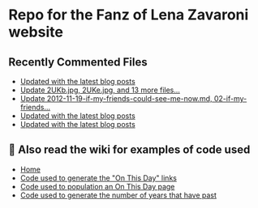 # Repo for the Fanz of Lena Zavaroni website

## Recently Commented Files
<!-- BLOG-POST-LIST:START -->
- [Updated with the latest blog posts](https://github.com/FanzOfLenaZavaroni/fanzoflenazavaroni.github.io/commit/1adf6096a3f04491f178e954cae12a1900c98ea5)
- [Update 2UKb.jpg, 2UKe.jpg, and 13 more files...](https://github.com/FanzOfLenaZavaroni/fanzoflenazavaroni.github.io/commit/587c085a8c1aa3332b19f31ed288eb341b2bf298)
- [Update 2012-11-19-if-my-friends-could-see-me-now.md, 02-if-my-friends…](https://github.com/FanzOfLenaZavaroni/fanzoflenazavaroni.github.io/commit/5c0c2f8006689cb20efbbc16d3deeeb762956252)
- [Updated with the latest blog posts](https://github.com/FanzOfLenaZavaroni/fanzoflenazavaroni.github.io/commit/8d697eac4d543726127ebbdaf61ec6aaddbe9ab7)
- [Updated with the latest blog posts](https://github.com/FanzOfLenaZavaroni/fanzoflenazavaroni.github.io/commit/c76914324dc45ef4c056ab3afb9e4ea2efb6a4af)
<!-- BLOG-POST-LIST:END -->

## :notebook: Also read the wiki for examples of code used
* [Home](https://github.com/FanzOfLenaZavaroni/fanzoflenazavaroni.github.io/wiki)
* [Code used to generate the "On This Day" links](https://github.com/FanzOfLenaZavaroni/fanzoflenazavaroni.github.io/wiki/On-This-Day-Code)
* [Code used to population an On This Day page](https://github.com/FanzOfLenaZavaroni/fanzoflenazavaroni.github.io/wiki/Code-used-to-population-an-On-This-Day-page)
* [Code used to generate the number of years that have past](https://github.com/FanzOfLenaZavaroni/fanzoflenazavaroni.github.io/wiki/Number-of-years-gone-by-code)
